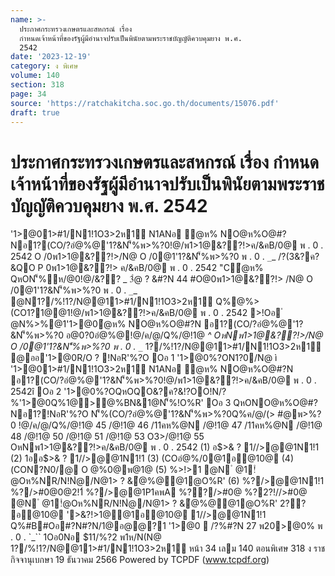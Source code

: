 ```yaml
---
name: >-
  ประกาศกระทรวงเกษตรและสหกรณ์ เรื่อง
  กำหนดเจ้าหน้าที่ของรัฐผู้มีอำนาจปรับเป็นพินัยตามพระราชบัญญัติควบคุมยาง พ.ศ.
  2542
date: '2023-12-19'
category: ง พิเศษ
volume: 140
section: 318
page: 34
source: 'https://ratchakitcha.soc.go.th/documents/15076.pdf'
draft: true
---
```


# ประกาศกระทรวงเกษตรและสหกรณ์ เรื่อง กำหนดเจ้าหน้าที่ของรัฐผู้มีอำนาจปรับเป็นพินัยตามพระราชบัญญัติควบคุมยาง พ.ศ. 2542

'1>@01>#1/N1!1O3>2ห1์ N1ANอ ํ@ห% NO@ห%O@#?Nอ1?(CO/?อํ@%@'1?&N'็%พ>%?0!@/พ1>1@&??!>ค/&คB/0@ พ . 0 . 2542 O /0พ1>1@&??!>/N@ O /0@1'1?&N'็%พ>%?0 พ . 0 . `_`_ /?(3&?ค?&QO P 0พ1>1@&??!> ค/&คB/0@ พ . 0 . 2542 "Cํ@ห% QหON'็%ห/@0!@/&?? _ 3ํ@ ? &#?N 44 #O@0พ1>1@&??!> /N@ O /0@1'1?&N'็%พ>%?0 พ . 0 . `_`_ @N1?/%!1?/N@@11>#1/N1!1O3>2ห1์ Q%@%> (CO1?1@@1!@/พ1>1@&??!>ค/&คB/0@ พ . 0 . 2542 >!Oอ ํ @N%>%@1'1>@0ํ@ห% NO@ห%O@#?N อ1?(CO/?อํ@%@'1?&N'็%พ>%?0 อ@0?0อํ@%@!@/ค/@/Q%/@!1@ _^ OหNพ1>1@&??!>/N@ O /0@1'1?&N'็%พ>%?0 พ . 0 . `_`_ 1?/%!1?/N@@11>#1/N1!1O3>2ห1์ @ออ'1>@0R/O ? !NอR'%?O Oอ 1 '1>@0%?ON1?0/N@ ì '1>@01>#1/N1!1O3>2ห1์ N1ANอ ํ@ห% NO@ห%O@#?N อ1?(CO/?อํ@%@'1?&N'็%พ>%?0!@/พ1>1@&??!>ค/&คB/0@ พ . 0 . 2542î Oอ 2 '1>@0%?OQหOQO&?ค?&!?OO!N/?%'1>@0Q%1@>@%BN&1@N'็%!O%R' Oอ 3 QหONO@ห%O@#?Nอ1?!NอR'%?O N'็%(CO/?อํ@%@'1?&N'็%พ>%?0Q%ค/@/(> #@พ>%?0 !@/ค/@/Q%/@!1@ 45 /@!1@ 46 /11คห%@N /@!1@ 47 /11คห%@N /@!1@ 48 /@!1@ 50 /@!1@ 51 /@!1@ 53 O3>/@!1@ 55 OหNพ1>1@&??!>ค/&คB/0@ พ . 0 . 2542 (1) อ$>& ? 1//>@@1N1!1 (2) 1ออ$>& ? 1//>@@1N1!1 (3) (COอํ@%/0@1อ@10@ (4) (CON?N0/@ O @%0@พ@1@ (5) %>!>1 @N ํ @1!ํ@Oห%NR/N!Nํ@/N@1> ? &ํ@%@@1@O%R' (6) %?/>@@1N1!1 %?/>#0@0@2!1์ %?/>@@1P1คพA %??/>#0@ %?2?!//>#0@ @N ํ @1!ํ@Oห%NR/N!Nํ@/N@1> ? &ํ@%@@1@O%R' 2?? อ@10@ '>&?!>1@@1อ@10@ 1//>@@1N1!1 Q%#B#Oอ#?N#?N/1@อ@@?1 '1>@0  /?%#?N 27 พ20>@0% พ . 0 . `_`` 1Oอ0Nอ $11/%?2 พ1ห/N(N@ 1?/%!1?/N@@11>#1/N1!1O3>2ห1์ หน้า 34 เลม 140 ตอนพิเศษ 318 ง ราชกิจจานุเบกษา 19 ธันวาคม 2566 Powered by TCPDF (www.tcpdf.org)
